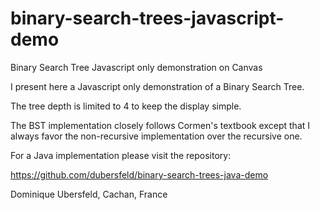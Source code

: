 # binary-search-trees-javascript-demo
Binary Search Tree Javascript only demonstration on Canvas

I present here a Javascript only demonstration of a Binary Search Tree.

The tree depth is limited to 4 to keep the display simple.

The BST implementation closely follows Cormen's textbook except that I always favor the non-recursive implementation over the recursive one.

For a Java implementation please visit the repository:

https://github.com/dubersfeld/binary-search-trees-java-demo



Dominique Ubersfeld, Cachan, France 
